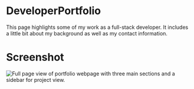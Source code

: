 # DeveloperPortfolio
This page highlights some of my work as a full-stack developer.  It includes a little bit about my background as well as my contact information.

# Screenshot
![Full page view of portfolio webpage with three main sections and a sidebar for project view.](./images\DeveloperPortfolio.gif)


